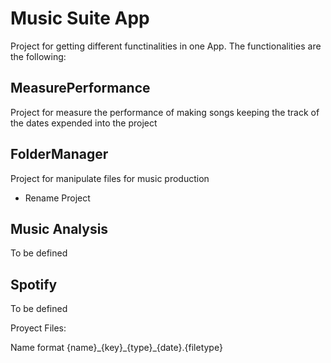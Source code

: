 # Music Suite App

Project for getting different functinalities in one App.
The functionalities are the following:

## MeasurePerformance
Project for measure the performance of making songs keeping the track of the dates expended into the project

## FolderManager
Project for manipulate files for music production
  - Rename Project

## Music Analysis
To be defined

## Spotify
To be defined

Proyect Files:

Name format
{name}\_{key}\_{type}_{date}.{filetype}
